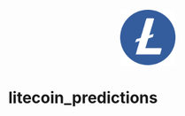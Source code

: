 <p align = "center">
  <img src="litecoin-ltc-logo.png" = width="100" height="100">
</p>

# litecoin_predictions